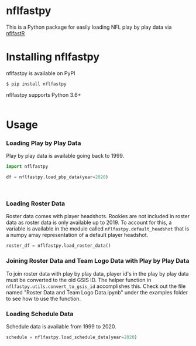# nflfastpy

This is a Python package for easily loading NFL play by play data via [nflfastR](https://github.com/mrcaseb/nflfastR)

# Installing nflfastpy

nflfastpy is available on PyPI 

```
$ pip install nflfastpy
```

nflfastpy supports Python 3.6+
<br><br>

# Usage 
### Loading Play by Play Data

Play by play data is available going back to 1999.

```Python
import nflfastpy

df = nflfastpy.load_pbp_data(year=2020)
```
<br>

### Loading Roster Data

Roster data comes with player headshots. Rookies are not included in roster data as roster data is only available up to 2019. To account for this, a variable is available in the module called `nflfastpy.default_headshot` that is a numpy array representation of a default player headshot.


```Python
roster_df = nflfastpy.load_roster_data()
```

### Joining Roster Data and Team Logo Data with Play by Play Data
To join roster data with play by play data, player id's in the play by play data must be converted to the old GSIS ID. The helper function in `nflfastpy.utils.convert_to_gsis_id` accomplishes this. Check out the file named "Roster Data and Team Logo Data.ipynb" under the examples folder to see how to use the function.

### Loading Schedule Data

Schedule data is available from 1999 to 2020.

```Python
schedule = nflfastpy.load_schedule_data(year=2020)
```



